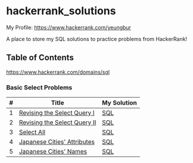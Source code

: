 # hackerrank_solutions

My Profile: https://www.hackerrank.com/yeungbur

A place to store my SQL solutions to practice problems from HackerRank!

## Table of Contents

https://www.hackerrank.com/domains/sql

### Basic Select Problems

| # | Title | My Solution |
| --- | --- |  --- |
| 1 | [Revising the Select Query I](https://www.hackerrank.com/challenges/revising-the-select-query/problem?isFullScreen=true) | [SQL](basic_select/revising_the_select_query_i.sql)
| 2 | [Revising the Select Query II](https://www.hackerrank.com/challenges/revising-the-select-query-2/problem?isFullScreen=true) | [SQL](basic_select/revising_the_select_query_ii.sql)
| 3 | [Select All](https://www.hackerrank.com/challenges/select-all-sql/problem?isFullScreen=true) | [SQL](basic_select/select_all.sql)
| 4 | [Japanese Cities' Attributes](https://www.hackerrank.com/challenges/japanese-cities-attributes/problem?isFullScreen=true) | [SQL](basic_select/japanese_cities_attributes.sql)
| 5 | [Japanese Cities' Names](https://www.hackerrank.com/challenges/japanese-cities-name/problem?isFullScreen=true) | [SQL](basic_select/japanese_cities_names.sql)